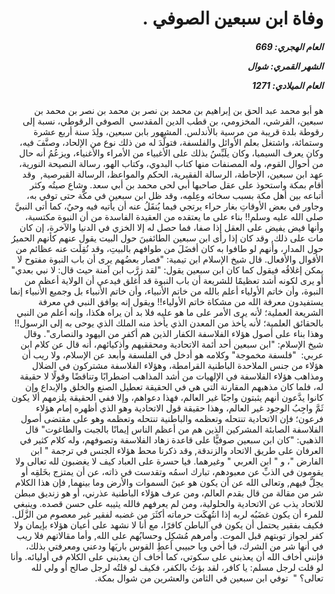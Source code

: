 <h1 dir="rtl">وفاة ابن سبعين الصوفي .</h1>

<h5 dir="rtl">العام الهجري:  669

الشهر القمري: شوال

العام الميلادي: 1271</h5>

<p dir="rtl">هو أبو محمد عبد الحق بن إبراهيم بن محمد بن نصر بن محمد بن نصر بن محمد بن سبعين، القرشي، المخزومي، بن قطب الدين المقدسي  الصوفي الرقوطي، نسبة إلى رقوطة بلدة قريبة من مرسية بالأندلس. المشهور بابن سبعين، ولِدَ سنة أربع عشرة وستمائة، واشتغل بعلم الأوائل والفلسفة، فتولَّدَ له من ذلك نوع من الإلحاد، وصنَّفَ فيه، وكان يعرف السيميا، وكان يلَبِّسُ بذلك على الأغبياء من الأمراء والأغنياء، ويزعُمُ أنه حال من أحوال القوم، وله المصنفات منها كتاب البدوي، وكتاب الهو، رسالة النصيحة النورية، عهد ابن سبعين، الإحاطة، الرسالة الفقيرية، الحكم والمواعظ، الرسالة القبرصية,  وقد أقام بمكة واستحوذ على عقل صاحبها أبي لحى محمد بن أبي سعد. وشاع صيتُه وكثر أتباعه بين أهل مكة بسبب سخائه وعِلمِه، وقد ظل ابن سبعين في مكَّة حتى توفي به، وجاور في بعض الأوقاتِ بغار حراء يرتجي فيما يُنقَلُ عنه أن يأتيه فيه وحيٌ، كما أتى النبيَّ صلى الله عليه وسلم!! بناء على ما يعتقده من العقيدة الفاسدة من أن النبوة مكتسبة، وأنها فيض يفيض على العقل إذا صفا، فما حصل له إلا الخزي في الدنيا والآخرة، إن كان مات على ذلك, وقد كان إذا رأى ابن سبعين الطائفينَ حول البيت يقول عنهم كأنهم الحميرُ حول المدار، وأنهم لو طافوا به كان أفضَلَ من طوافهم بالبيتِ، وقد نُقِلَت عنه عظائم من الأقوال والأفعال. قال شيخ الإسلام ابن تيمية: "فصار بعضُهم يرى أن باب النبوة مفتوح لا يمكن إغلاقُه فيقول كما كان ابن سبعين يقول: "لقد زرَّب ابن آمنة حيث قال: لا نبي بعدي" أو يرى لكونه أشد تعظيمًا للشريعة أن باب النبوة قد أغلق فيدعي أن الولاية أعظم من النبوة، وأن خاتم الأولياء أعلم بالله من خاتم الأنبياء، وأن خاتم الأنبياء بل وجميع الأنبياء إنما يستفيدون معرفة الله من مشكاة خاتم الأولياء!! ويقول إنه يوافق النبي في معرفة الشريعة العملية؛ لأنه يرى الأمر على ما هو عليه فلا بد أن يراه هكذا، وإنه أعلم من النبي بالحقائق العلمية؛ لأنه يأخذ من المعدن الذي يأخذ منه الملك الذي يوحى به إلى الرسول!! وهذا بناء على أصول هؤلاء الفلاسفة الكفار الذين هم أكفر من اليهود والنصارى". وقال شيخ الإسلام: "ابن سبعين أحد أئمة الاتحادية ومحققيهم وأذكيائهم، أنه قال عن كلام ابن عربي:  "فلسفة مخموجة" وكلامه هو أدخل في الفلسفة وأبعد عن الإسلام، ولا ريب أن هؤلاء من جنس الملاحدة الباطنية القرامطة، وهؤلاء الفلاسفة مشتركون في الضلال ومذاهب هؤلاء الفلاسفة في الإلهيات من أشد المذاهب اضطرابًا وتناقضًا وقولًا لا حقيقة له، فلما كان مذهبهم المقارنة التي هي في الحقيقة تعطيل الصنع والخلق والإبداع وإن كانوا يدَّعون أنهم يثبتون واجبًا غير العالم، فهذا دعواهم، وإلا ففي الحقيقة يلزمهم ألا يكون ثَمَّ واجِبُ الوجود غير العالم، وهذا حقيقة قول الاتحادية وهو الذي أظهره إمام هؤلاء فرعون؛ فإن الاتحادية تنتحله وتعظمه والباطنية تنتحله وتعظمه وهو على مقتضى أصول الفلاسفة الصابئة المشركين الذين هم من أعظم الناس إيمانًا بالجبت والطاغوت" قال الذهبي: "كان ابن سبعين صوفيًّا على قاعدة زهاد الفلاسفة وتصوفهم، وله كلام كثير في العرفان على طريق الاتحاد والزندقة, وقد ذكرنا محط هؤلاء الجنس في ترجمة " ابن الفارض "، و " ابن العربي " وغيرهما. فيا حسرة على العباد كيف لا يغضبون لله تعالى ولا يقومون في الذبِّ عن معبودهم، تبارك اسمُه وتقدست في ذاته، عن أن يمتزج بخَلقِه أو يحِلَّ فيهم, وتعالى الله عن أن يكون هو عينَ السموات والأرض وما بينهما, فإن هذا الكلام شر من مقالة من قال بقدم العالم، ومن عرف هؤلاء الباطنية عذرني، أو هو زنديق مبطن للاتحاد يذب عن الاتحادية والحلولية، ومن لم يعرفهم فالله يثيبه على حسن قصده. وينبغي للمرء أن يكون غضَبُه لربه إذا انتُهِكَت حرماته أكثَرَ من غضبه لفقير غير معصوم من الزَّلَل. فكيف بفقير يحتمل أن يكون في الباطن كافرًا، مع أنا لا نشهد على أعيان هؤلاء بإيمان ولا كفر لجواز توبتهم قبل الموت. وأمرهم مُشكِل وحسابُهم على الله, وأما مقالاتهم فلا ريب في أنها شر من الشرك، فيا أخي ويا حبيبي أعطِ القوس باريَها ودعني ومعرفتي بذلك، فإنني أخاف الله أن يعذبني على سكوتي، كما أخاف أن يعذبني على الكلام في أوليائه. وأنا لو قلت لرجل مسلم: يا كافر، لقد بؤتُ بالكفر، فكيف لو قلتُه لرجل صالح أو ولي لله تعالى؟ "  توفي ابن سبعين في الثامن والعشرين من شوال بمكة.</p></br>
